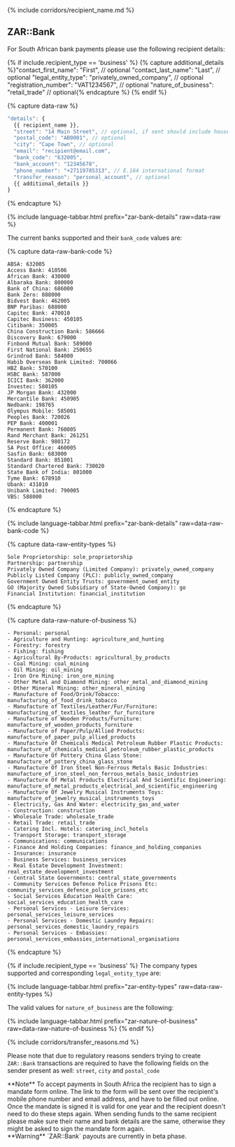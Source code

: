 {% include corridors/recipient_name.md %}

## ZAR::Bank

For South African bank payments please use the following recipient details:

{% if include.recipient_type == 'business' %}
  {% capture additional_details %}"contact_first_name": "First", // optional
  "contact_last_name": "Last", // optional
  "legal_entity_type": "privately_owned_company", // optional
  "registration_number": "VAT1234567", // optional
  "nature_of_business": "retail_trade" // optional{% endcapture %}
{% endif %}

{% capture data-raw %}
```javascript
"details": {
  {{ recipient_name }},
  "street": "14 Main Street", // optional, if sent should include house number as well
  "postal_code": "AB0001", // optional
  "city": "Cape Town", // optional
  "email": "recipient@email.com",
  "bank_code": "632005",
  "bank_account": "12345678",
  "phone_number": "+27119785313", // E.164 international format
  "transfer_reason": "personal_account", // optional
  {{ additional_details }}
}
```
{% endcapture %}

{% include language-tabbar.html prefix="zar-bank-details" raw=data-raw %}

The current banks supported and their `bank_code` values are:

{% capture data-raw-bank-code %}

```
ABSA: 632005
Access Bank: 410506
African Bank: 430000
Albaraka Bank: 800000
Bank of China: 686000
Bank Zero: 888000
Bidvest Bank: 462005
BNP Paribas: 688000
Capitec Bank: 470010
Capitec Business: 450105
Citibank: 350005
China Construction Bank: 586666
Discovery Bank: 679000
Finbond Mutual Bank: 589000
First National Bank: 250655
Grindrod Bank: 584000
Habib Overseas Bank Limited: 700066
HBZ Bank: 570100
HSBC Bank: 587000
ICICI Bank: 362000
Investec: 580105
JP Morgan Bank: 432000
Mercantile Bank: 450905
Nedbank: 198765
Olympus Mobile: 585001
Peoples Bank: 720026
PEP Bank: 400001
Permanent Bank: 760005
Rand Merchant Bank: 261251
Reserve Bank: 980172
SA Post Office: 460005
Sasfin Bank: 683000
Standard Bank: 051001
Standard Chartered Bank: 730020
State Bank of India: 801000
Tyme Bank: 678910
Ubank: 431010
Unibank Limited: 790005
VBS: 588000
```
{% endcapture %}

{% include language-tabbar.html prefix="zar-bank-details" raw=data-raw-bank-code %}

{% capture data-raw-entity-types %}
```
Sole Proprietorship: sole_proprietorship
Partnership: partnership
Privately Owned Company (Limited Company): privately_owned_company
Publicly Listed Company (PLC): publicly_owned_company
Government Owned Entity Trusts: government_owned_entity
GO (Majority Owned Subsidiary of State-Owned Company): go
Financial Institution: financial_institution
```
{% endcapture %}

{% capture data-raw-nature-of-business %}
```
- Personal: personal
- Agriculture and Hunting: agriculture_and_hunting
- Forestry: forestry
- Fishing: fishing
- Agricultural By-Products: agricultural_by_products
- Coal Mining: coal_mining
- Oil Mining: oil_mining
- Iron Ore Mining: iron_ore_mining
- Other Metal and Diamond Mining: other_metal_and_diamond_mining
- Other Mineral Mining: other_mineral_mining
- Manufacture of Food/Drink/Tobacco: manufacturing_of_food_drink_tobacco
- Manufacture of Textiles/Leather/Fur/Furniture: manufacturing_of_textiles_leather_fur_furniture
- Manufacture of Wooden Products/Furniture: manufacture_of_wooden_products_furniture
- Manufacture of Paper/Pulp/Allied Products: manufacture_of_paper_pulp_allied_products
- Manufacture Of Chemicals Medical Petroleum Rubber Plastic Products: manufacture_of_chemicals_medical_petroleum_rubber_plastic_products
- Manufacture Of Pottery China Glass Stone: manufacture_of_pottery_china_glass_stone
- Manufacture Of Iron Steel Non-Ferrous Metals Basic Industries: manufacture_of_iron_steel_non_ferrous_metals_basic_industries
- Manufacture Of Metal Products Electrical And Scientific Engineering: manufacture_of_metal_products_electrical_and_scientific_engineering
- Manufacture Of Jewelry Musical Instruments Toys: manufacture_of_jewelry_musical_instruments_toys
- Electricity, Gas And Water: electricity_gas_and_water
- Construction: construction
- Wholesale Trade: wholesale_trade
- Retail Trade: retail_trade
- Catering Incl. Hotels: catering_incl_hotels
- Transport Storage: transport_storage
- Communications: communications
- Finance And Holding Companies: finance_and_holding_companies
- Insurance: insurance
- Business Services: business_services
- Real Estate Development Investment: real_estate_development_investment
- Central State Governments: central_state_governments
- Community Services Defence Police Prisons Etc: community_services_defence_police_prisons_etc
- Social Services Education Health Care: social_services_education_health_care
- Personal Services - Leisure Services: personal_services_leisure_services
- Personal Services - Domestic Laundry Repairs: personal_services_domestic_laundry_repairs
- Personal Services - Embassies: personal_services_embassies_international_organisations
```
{% endcapture %}

{% if include.recipient_type == 'business' %}
  The company types supported and corresponding `legal_entity_type` are:

  {% include language-tabbar.html prefix="zar-entity-types" raw=data-raw-entity-types %}

  The valid values for `nature_of_business` are the following:

  {% include language-tabbar.html prefix="zar-nature-of-business" raw=data-raw-nature-of-business %}
{% endif %}

{% include corridors/transfer_reasons.md %}

Please note that due to regulatory reasons senders trying to create `ZAR::Bank` transactions are required to have the following fields on the sender present as well:
`street`, `city` and `postal_code`

<div class="alert alert-info" markdown="1">
**Note** To accept payments in South Africa the recipient has to sign a mandate form online. The link to the form will be sent over the recipient's mobile phone number and email address, and have to be filled out online. Once the mandate is signed it is valid for one year and the recipient doesn't need to do these steps again. When sending funds to the same recipient please make sure their name and bank details are the same, otherwise they might be asked to sign the mandate form again.
</div>

<div class="alert alert-warning" markdown="1">
**Warning** `ZAR::Bank` payouts are currently in beta phase.
</div>
